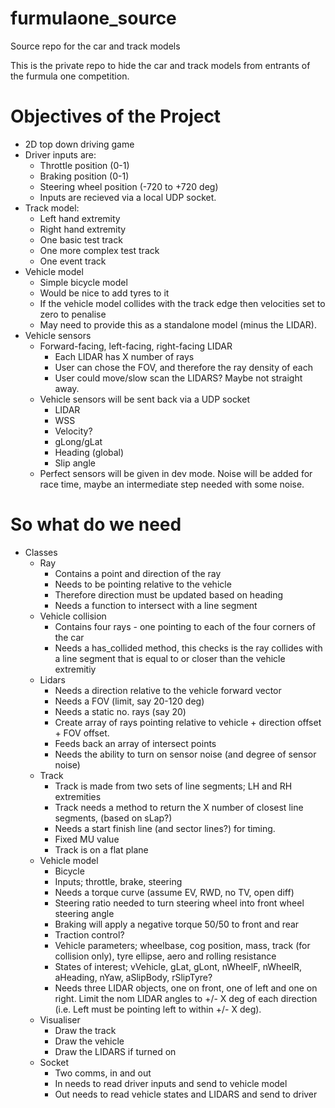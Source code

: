 # furmulaone_source
Source repo for the car and track models

This is the private repo to hide the car and track models from entrants of the furmula one competition.

# Objectives of the Project
- 2D top down driving game
- Driver inputs are:
  - Throttle position (0-1)
  - Braking position (0-1)
  - Steering wheel position (-720 to +720 deg)
  - Inputs are recieved via a local UDP socket.
- Track model:
  - Left hand extremity
  - Right hand extremity
  - One basic test track
  - One more complex test track
  - One event track
- Vehicle model
  - Simple bicycle model
  - Would be nice to add tyres to it
  - If the vehicle model collides with the track edge then velocities set to zero to penalise
  - May need to provide this as a standalone model (minus the LIDAR).
- Vehicle sensors
  - Forward-facing, left-facing, right-facing LIDAR
    - Each LIDAR has X number of rays
    - User can chose the FOV, and therefore the ray density of each
    - User could move/slow scan the LIDARS? Maybe not straight away.
  - Vehicle sensors will be sent back via a UDP socket
    - LIDAR
    - WSS
    - Velocity?
    - gLong/gLat
    - Heading (global)
    - Slip angle
  - Perfect sensors will be given in dev mode. Noise will be added for race time, maybe an intermediate step needed with some noise.


# So what do we need
- Classes
  - Ray
    - Contains a point and direction of the ray
    - Needs to be pointing relative to the vehicle
    - Therefore direction must be updated based on heading
    - Needs a function to intersect with a line segment
  - Vehicle collision
    - Contains four rays - one pointing to each of the four corners of the car
    - Needs a has_collided method, this checks is the ray collides with a line segment that is equal to or closer than the vehicle extremitiy
  - Lidars
    - Needs a direction relative to the vehicle forward vector
    - Needs a FOV (limit, say 20-120 deg)
    - Needs a static no. rays (say 20)
    - Create array of rays pointing relative to vehicle + direction offset + FOV offset.
    - Feeds back an array of intersect points
    - Needs the ability to turn on sensor noise (and degree of sensor noise)
  - Track
    - Track is made from two sets of line segments; LH and RH extremities
    - Track needs a method to return the X number of closest line segments, (based on sLap?)
    - Needs a start finish line (and sector lines?) for timing.
    - Fixed MU value
    - Track is on a flat plane
  - Vehicle model
    - Bicycle
    - Inputs; throttle, brake, steering
    - Needs a torque curve (assume EV, RWD, no TV, open diff)
    - Steering ratio needed to turn steering wheel into front wheel steering angle
    - Braking will apply a negative torque 50/50 to front and rear
    - Traction control?
    - Vehicle parameters; wheelbase, cog position, mass, track (for collision only), tyre ellipse, aero and rolling resistance
    - States of interest; vVehicle, gLat, gLont, nWheelF, nWheelR, aHeading, nYaw, aSlipBody, rSlipTyre?
    - Needs three LIDAR objects, one on front, one of left and one on right. Limit the nom LIDAR angles to +/- X deg of each direction (i.e. Left must be pointing left to within +/- X deg).
  - Visualiser
    - Draw the track
    - Draw the vehicle
    - Draw the LIDARS if turned on
  - Socket
    - Two comms, in and out
    - In needs to read driver inputs and send to vehicle model
    - Out needs to read vehicle states and LIDARS and send to driver 
    
